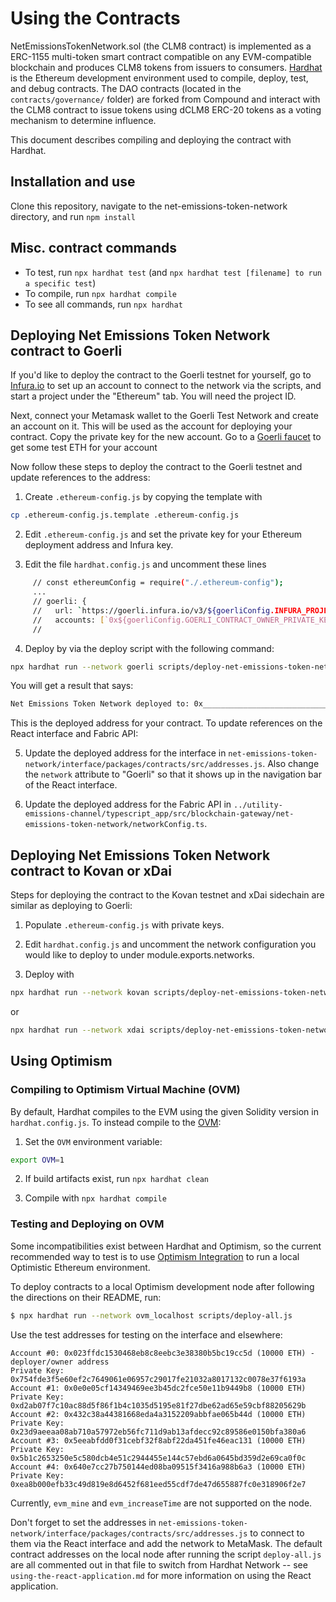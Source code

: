 # Using the Contracts

NetEmissionsTokenNetwork.sol (the CLM8 contract) is implemented as a ERC-1155 multi-token smart contract compatible on any EVM-compatible blockchain and produces CLM8 tokens from issuers to consumers. [Hardhat](https://hardhat.org) is the Ethereum development environment used to compile, deploy, test, and debug contracts. The DAO contracts (located in the `contracts/governance/` folder) are forked from Compound and interact with the CLM8 contract to issue tokens using dCLM8 ERC-20 tokens as a voting mechanism to determine influence.

This document describes compiling and deploying the contract with Hardhat.

## Installation and use

Clone this repository, navigate to the net-emissions-token-network directory, and run `npm install`

## Misc. contract commands

- To test, run `npx hardhat test` (and `npx hardhat test [filename] to run a specific test`)
- To compile, run `npx hardhat compile`
- To see all commands, run `npx hardhat`

## Deploying Net Emissions Token Network contract to Goerli

If you'd like to deploy the contract to the Goerli testnet for yourself, go to [Infura.io](https://infura.io/) to set up an account to connect to the network via the scripts, and start a project under the "Ethereum" tab. You will need the project ID.

Next, connect your Metamask wallet to the Goerli Test Network and create an account on it.  This will be used as the account for deploying your contract.  Copy the private key for the new account.  Go to a [Goerli faucet](https://faucet.goerli.mudit.blog) to get some test ETH for your account 

Now follow these steps to deploy the contract to the Goerli testnet and update references to the address:

1. Create `.ethereum-config.js` by copying the template with 

```bash
cp .ethereum-config.js.template .ethereum-config.js
```

2.  Edit `.ethereum-config.js` and set the private key for your Ethereum deployment address and Infura key.

3. Edit the file `hardhat.config.js` and uncomment these lines

```bash
     // const ethereumConfig = require("./.ethereum-config");
     ...
     // goerli: {
     //   url: `https://goerli.infura.io/v3/${goerliConfig.INFURA_PROJECT_ID}`,
     //   accounts: [`0x${goerliConfig.GOERLI_CONTRACT_OWNER_PRIVATE_KEY}`]
     //
```

4. Deploy by via the deploy script with the following command:

```bash
npx hardhat run --network goerli scripts/deploy-net-emissions-token-network.js
```

You will get a result that says:

```bash
Net Emissions Token Network deployed to: 0x_________________________________
```

This is the deployed address for your contract. To update references on the React interface and Fabric API:

5. Update the deployed address for the interface in `net-emissions-token-network/interface/packages/contracts/src/addresses.js`. Also change the `network` attribute to "Goerli" so that it shows up in the navigation bar of the React interface.

6. Update the deployed address for the Fabric API in `../utility-emissions-channel/typescript_app/src/blockchain-gateway/net-emissions-token-network/networkConfig.ts`.

## Deploying Net Emissions Token Network contract to Kovan or xDai

Steps for deploying the contract to the Kovan testnet and xDai sidechain are similar as deploying to Goerli:

1. Populate `.ethereum-config.js` with private keys.

2. Edit `hardhat.config.js` and uncomment the network configuration you would like to deploy to under module.exports.networks.

3. Deploy with

```bash
npx hardhat run --network kovan scripts/deploy-net-emissions-token-network.js
```

or 

```bash
npx hardhat run --network xdai scripts/deploy-net-emissions-token-network.js
```

## Using Optimism

### Compiling to Optimism Virtual Machine (OVM)

By default, Hardhat compiles to the EVM using the given Solidity version in `hardhat.config.js`. To instead compile to the [OVM](https://optimism.io/): 

1. Set the `OVM` environment variable:

```bash
export OVM=1
```

2. If build artifacts exist, run `npx hardhat clean`

2. Compile with `npx hardhat compile`

### Testing and Deploying on OVM

Some incompatibilities exist between Hardhat and Optimism, so the current recommended way to test is to use [Optimism Integration](https://github.com/ethereum-optimism/optimism-integration) to run a local Optimistic Ethereum environment.

To deploy contracts to a local Optimism development node after following the directions on their README, run:

```bash
$ npx hardhat run --network ovm_localhost scripts/deploy-all.js
```

Use the test addresses for testing on the interface and elsewhere:
```
Account #0: 0x023ffdc1530468eb8c8eebc3e38380b5bc19cc5d (10000 ETH) - deployer/owner address
Private Key: 0x754fde3f5e60ef2c7649061e06957c29017fe21032a8017132c0078e37f6193a
Account #1: 0x0e0e05cf14349469ee3b45dc2fce50e11b9449b8 (10000 ETH)
Private Key: 0xd2ab07f7c10ac88d5f86f1b4c1035d5195e81f27dbe62ad65e59cbf88205629b
Account #2: 0x432c38a44381668eda4a3152209abbfae065b44d (10000 ETH)
Private Key: 0x23d9aeeaa08ab710a57972eb56fc711d9ab13afdecc92c89586e0150bfa380a6
Account #3: 0x5eeabfdd0f31cebf32f8abf22da451fe46eac131 (10000 ETH)
Private Key: 0x5b1c2653250e5c580dcb4e51c2944455e144c57ebd6a0645bd359d2e69ca0f0c
Account #4: 0x640e7cc27b750144ed08ba09515f3416a988b6a3 (10000 ETH)
Private Key: 0xea8b000efb33c49d819e8d6452f681eed55cdf7de47d655887fc0e318906f2e7
```

Currently, `evm_mine` and `evm_increaseTime` are not supported on the node.

Don't forget to set the addresses in `net-emissions-token-network/interface/packages/contracts/src/addresses.js` to connect to them via the React interface and add the network to MetaMask. The default contract addresses on the local node after running the script `deploy-all.js` are all commented out in that file to switch from Hardhat Network -- see `using-the-react-application.md` for more information on using the React application.
